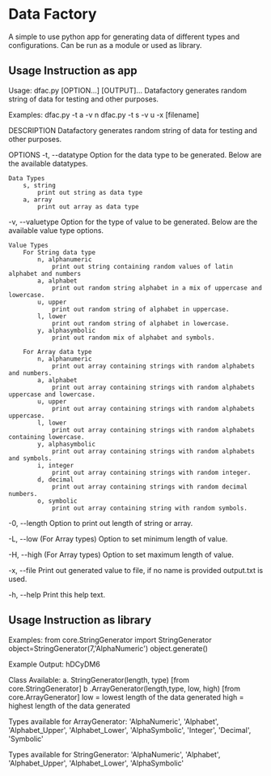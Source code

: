 # Data Factory 
A simple to use python app for generating data of different types and configurations. Can be run as a module or used as library.

## Usage Instruction as app
Usage: dfac.py [OPTION...] [OUTPUT]...
Datafactory generates random string of data for testing and other purposes.

Examples:
    dfac.py -t a -v n
    dfac.py -t s -v u -x [filename]

DESCRIPTION
Datafactory generates random string of data for testing and other purposes.


OPTIONS
-t, --datatype
Option for the data type to be generated. Below are the available datatypes.

    Data Types
        s, string 
            print out string as data type
        a, array 
            print out array as data type 


-v, --valuetype
Option for the type of value to be generated. Below are the available value type options.
    
    Value Types
        For String data type
            n, alphanumeric 
                print out string containing random values of latin alphabet and numbers
            a, alphabet
                print out random string alphabet in a mix of uppercase and lowercase.
            u, upper
                print out random string of alphabet in uppercase.
            l, lower
                print out random string of alphabet in lowercase.
            y, alphasymbolic
                print out random mix of alphabet and symbols.
    
        For Array data type
            n, alphanumeric
                print out array containing strings with random alphabets and numbers.
            a, alphabet
                print out array containing strings with random alphabets uppercase and lowercase.
            u, upper
                print out array containing strings with random alphabets uppercase.
            l, lower
                print out array containing strings with random alphabets containing lowercase.
            y, alphasymbolic
                print out array containing strings with random alphabets and symbols.
            i, integer
                print out array containing strings with random integer.
            d, decimal
                print out array containing strings with random decimal numbers.
            o, symbolic
                print out array containing string with random symbols.

-0, --length
Option to print out length of string or array.

-L, --low
(For Array types) Option to set minimum length of value.

-H, --high
(For Array types) Option to set maximum length of value.

-x, --file
Print out generated value to file, if no name is provided output.txt is used.

-h, --help
Print this help text.

## Usage Instruction as library

Examples:
from core.StringGenerator import StringGenerator
object=StringGenerator(7,'AlphaNumeric')
object.generate()

Example Output: 
hDCyDM6

Class Available:
a. StringGenerator(length, type) [from core.StringGenerator]
b .ArrayGenerator(length,type, low, high) [from core.ArrayGenerator]
    low = lowest length of the data generated
    high = highest length of the data generated  


Types available for ArrayGenerator:
'AlphaNumeric',
'Alphabet',
'Alphabet_Upper',
'Alphabet_Lower',
'AlphaSymbolic',
'Integer',
'Decimal', 
'Symbolic'

Types available for StringGenerator:
'AlphaNumeric',
'Alphabet',
'Alphabet_Upper',
'Alphabet_Lower',
'AlphaSymbolic'
